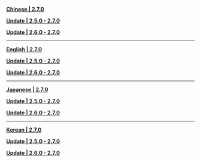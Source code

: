 **[Chinese | 2.7.0](https://autopatchcn.yuanshen.com/client_app/download/pc_zip/20220510122739_htkJy9BIys9tCMHu/Audio_Chinese_2.7.0.zip)**

**[Update | 2.5.0 - 2.7.0](https://autopatchcn.yuanshen.com/client_app/update/hk4e_cn/18/zh-cn_2.5.0_2.7.0_hdiff_cpqRB3iKUWOHVlXI.zip)**

**[Update | 2.6.0 - 2.7.0](https://autopatchcn.yuanshen.com/client_app/update/hk4e_cn/18/zh-cn_2.6.0_2.7.0_hdiff_AaprnYu9VWj3Xfmw.zip)**

---

**[English | 2.7.0](https://autopatchcn.yuanshen.com/client_app/download/pc_zip/20220510122739_htkJy9BIys9tCMHu/Audio_English(US)_2.7.0.zip)**

**[Update | 2.5.0 - 2.7.0](https://autopatchcn.yuanshen.com/client_app/update/hk4e_cn/18/en-us_2.5.0_2.7.0_hdiff_1LBKZjQvyiJg0hYm.zip)**

**[Update | 2.6.0 - 2.7.0](https://autopatchcn.yuanshen.com/client_app/update/hk4e_cn/18/en-us_2.6.0_2.7.0_hdiff_EdxYmJUbN7g4c0FZ.zip)**

---

**[Japanese | 2.7.0](https://autopatchcn.yuanshen.com/client_app/download/pc_zip/20220510122739_htkJy9BIys9tCMHu/Audio_Japanese_2.7.0.zip)**

**[Update | 2.5.0 - 2.7.0](https://autopatchcn.yuanshen.com/client_app/update/hk4e_cn/18/ja-jp_2.5.0_2.7.0_hdiff_gQTvCjWhI13b0ymJ.zip)**

**[Update | 2.6.0 - 2.7.0](https://autopatchcn.yuanshen.com/client_app/update/hk4e_cn/18/ja-jp_2.6.0_2.7.0_hdiff_AUyVStRQdmpv7oqj.zip)**

---

**[Korean | 2.7.0](https://autopatchcn.yuanshen.com/client_app/download/pc_zip/20220510122739_htkJy9BIys9tCMHu/Audio_Korean_2.7.0.zip)**

**[Update | 2.5.0 - 2.7.0](https://autopatchcn.yuanshen.com/client_app/update/hk4e_cn/18/ko-kr_2.5.0_2.7.0_hdiff_oQD5rbxvKSTRaLsd.zip)**

**[Update | 2.6.0 - 2.7.0](https://autopatchcn.yuanshen.com/client_app/update/hk4e_cn/18/ko-kr_2.6.0_2.7.0_hdiff_JmrnpGc0kuqbhTBF.zip)**
